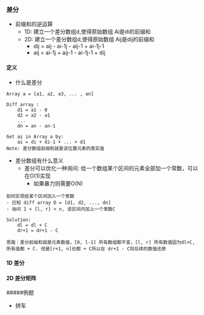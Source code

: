 ### 差分
- 前缀和的逆运算
    - 1D: 建立一个差分数组d,使得原始数组 Ai是di的前缀和
    - 2D: 建立一个差分数组d,使得原始数组 Aij是dij的前缀和
        - dij = aij - ai-1j - aij-1 + ai-1j-1
        - aij = ai-1j + aij-1 - ai-1j-1 + dij 
#### 定义
- 什么是差分
```
Array a = [a1, a2, a3, ... , an]

Diff array :
    d1 = a1 - 0
    d2 = a2 - a1
    ...
    dn = an - an-1

Get ai in Array a by:
    ai = di + di-1 + ... + d1
Note: 差分数组前缀和就是该位置元素的真实值
```
- 差分数组有什么意义
    - 差分可以优化一种询问: 给一个数组某个区间的元素全部加一个常数，可以在O(1)实现
        - 如果暴力则需要O(N)

```
如何实现给某个区间加入一个常数
- 已知 diff array D = [d1, d2, ..., dn]
- 询问 1 < [l, r] < n, 该区间内加上一个常数C

Solution: 
    dl = dl + C
    dr+1 = dr+1 - C

思路：差分前缀和就是元素数值，[0, l-1] 所有数组都不变，[l, r] 所有数值因为dl+C,
所有值都 + C. 但是[r+1, n]也都 + C所以在 dr+1 - C将后续的数值还原

```

#### 1D 差分


#### 2D 差分矩阵

#####例题
- 拼车
